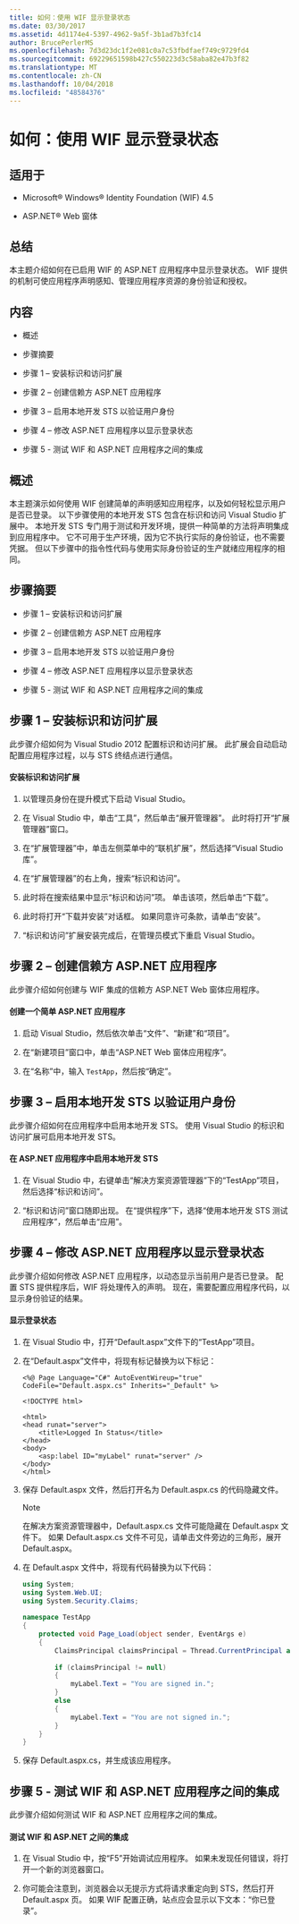 ```yaml
---
title: 如何：使用 WIF 显示登录状态
ms.date: 03/30/2017
ms.assetid: 4d1174e4-5397-4962-9a5f-3b1ad7b3fc14
author: BrucePerlerMS
ms.openlocfilehash: 7d3d23dc1f2e081c0a7c53fbdfaef749c9729fd4
ms.sourcegitcommit: 69229651598b427c550223d3c58aba82e47b3f82
ms.translationtype: MT
ms.contentlocale: zh-CN
ms.lasthandoff: 10/04/2018
ms.locfileid: "48584376"
---
```

# <a name="how-to-display-signed-in-status-using-wif"></a>如何：使用 WIF 显示登录状态
## <a name="applies-to"></a>适用于  
  
-   Microsoft® Windows® Identity Foundation (WIF) 4.5  
  
-   ASP.NET® Web 窗体  
  
## <a name="summary"></a>总结  
 本主题介绍如何在已启用 WIF 的 ASP.NET 应用程序中显示登录状态。 WIF 提供的机制可使应用程序声明感知、管理应用程序资源的身份验证和授权。  
  
## <a name="contents"></a>内容  
  
-   概述  
  
-   步骤摘要  
  
-   步骤 1 – 安装标识和访问扩展  
  
-   步骤 2 – 创建信赖方 ASP.NET 应用程序  
  
-   步骤 3 – 启用本地开发 STS 以验证用户身份  
  
-   步骤 4 – 修改 ASP.NET 应用程序以显示登录状态  
  
-   步骤 5 - 测试 WIF 和 ASP.NET 应用程序之间的集成  
  
## <a name="overview"></a>概述  
 本主题演示如何使用 WIF 创建简单的声明感知应用程序，以及如何轻松显示用户是否已登录。 以下步骤使用的本地开发 STS 包含在标识和访问 Visual Studio 扩展中。 本地开发 STS 专门用于测试和开发环境，提供一种简单的方法将声明集成到应用程序中。 它不可用于生产环境，因为它不执行实际的身份验证，也不需要凭据。 但以下步骤中的指令性代码与使用实际身份验证的生产就绪应用程序的相同。  
  
## <a name="summary-of-steps"></a>步骤摘要  
  
-   步骤 1 – 安装标识和访问扩展  
  
-   步骤 2 – 创建信赖方 ASP.NET 应用程序  
  
-   步骤 3 – 启用本地开发 STS 以验证用户身份  
  
-   步骤 4 – 修改 ASP.NET 应用程序以显示登录状态  
  
-   步骤 5 - 测试 WIF 和 ASP.NET 应用程序之间的集成  
  
## <a name="step-1--install-the-identity-and-access-extension"></a>步骤 1 – 安装标识和访问扩展  
 此步骤介绍如何为 Visual Studio 2012 配置标识和访问扩展。 此扩展会自动启动配置应用程序过程，以与 STS 终结点进行通信。  
  
#### <a name="to-install-the-identity-and-access-extension"></a>安装标识和访问扩展  
  
1.  以管理员身份在提升模式下启动 Visual Studio。  
  
2.  在 Visual Studio 中，单击“工具”，然后单击“展开管理器”。 此时将打开“扩展管理器”窗口。  
  
3.  在“扩展管理器”中，单击左侧菜单中的“联机扩展”，然后选择“Visual Studio 库”。  
  
4.  在“扩展管理器”的右上角，搜索“标识和访问”。  
  
5.  此时将在搜索结果中显示“标识和访问”项。 单击该项，然后单击“下载”。  
  
6.  此时将打开“下载并安装”对话框。 如果同意许可条款，请单击“安装”。  
  
7.  “标识和访问”扩展安装完成后，在管理员模式下重启 Visual Studio。  
  
## <a name="step-2--create-a-relying-party-aspnet-application"></a>步骤 2 – 创建信赖方 ASP.NET 应用程序  
 此步骤介绍如何创建与 WIF 集成的信赖方 ASP.NET Web 窗体应用程序。  
  
#### <a name="to-create-a-simple-aspnet-application"></a>创建一个简单 ASP.NET 应用程序  
  
1.  启动 Visual Studio，然后依次单击“文件”、“新建”和“项目”。  
  
2.  在“新建项目”窗口中，单击“ASP.NET Web 窗体应用程序”。  
  
3.  在“名称”中，输入 `TestApp`，然后按“确定”。  
  
## <a name="step-3--enable-local-development-sts-to-authenticate-users"></a>步骤 3 – 启用本地开发 STS 以验证用户身份  
 此步骤介绍如何在应用程序中启用本地开发 STS。 使用 Visual Studio 的标识和访问扩展可启用本地开发 STS。  
  
#### <a name="to-enable-local-development-sts-in-your-aspnet-application"></a>在 ASP.NET 应用程序中启用本地开发 STS  
  
1.  在 Visual Studio 中，右键单击“解决方案资源管理器”下的“TestApp”项目，然后选择“标识和访问”。  
  
2.  “标识和访问”窗口随即出现。 在“提供程序”下，选择“使用本地开发 STS 测试应用程序”，然后单击“应用”。  
  
## <a name="step-4--modify-your-aspnet-application-to-display-sign-in-status"></a>步骤 4 – 修改 ASP.NET 应用程序以显示登录状态  
 此步骤介绍如何修改 ASP.NET 应用程序，以动态显示当前用户是否已登录。 配置 STS 提供程序后，WIF 将处理传入的声明。 现在，需要配置应用程序代码，以显示身份验证的结果。  
  
#### <a name="to-display-sign-in-status"></a>显示登录状态  
  
1.  在 Visual Studio 中，打开“Default.aspx”文件下的“TestApp”项目。  
  
2.  在“Default.aspx”文件中，将现有标记替换为以下标记：  
  
    ```  
    <%@ Page Language="C#" AutoEventWireup="true" CodeFile="Default.aspx.cs" Inherits="_Default" %>  
  
    <!DOCTYPE html>  
  
    <html>  
    <head runat="server">  
        <title>Logged In Status</title>  
    </head>  
    <body>  
        <asp:label ID="myLabel" runat="server" />  
    </body>  
    </html>  
    ```  
  
3.  保存 Default.aspx 文件，然后打开名为 Default.aspx.cs 的代码隐藏文件。  
  
    > [!NOTE]
    >  在解决方案资源管理器中，Default.aspx.cs 文件可能隐藏在 Default.aspx 文件下。 如果 Default.aspx.cs 文件不可见，请单击文件旁边的三角形，展开 Default.aspx。  
  
4.  在 Default.aspx 文件中，将现有代码替换为以下代码：  
  
    ```csharp  
    using System;  
    using System.Web.UI;  
    using System.Security.Claims;  
  
    namespace TestApp  
    {  
        protected void Page_Load(object sender, EventArgs e)  
        {  
            ClaimsPrincipal claimsPrincipal = Thread.CurrentPrincipal as ClaimsPrincipal;  
  
            if (claimsPrincipal != null)  
            {  
                myLabel.Text = "You are signed in.";  
            }  
            else  
            {  
                myLabel.Text = "You are not signed in.";  
            }  
        }  
    }  
    ```  
  
5.  保存 Default.aspx.cs，并生成该应用程序。  
  
## <a name="step-5--test-the-integration-between-wif-and-your-aspnet-application"></a>步骤 5 - 测试 WIF 和 ASP.NET 应用程序之间的集成  
 此步骤介绍如何测试 WIF 和 ASP.NET 应用程序之间的集成。  
  
#### <a name="to-test-the-integration-between-wif-and-aspnet"></a>测试 WIF 和 ASP.NET 之间的集成  
  
1.  在 Visual Studio 中，按“F5”开始调试应用程序。 如果未发现任何错误，将打开一个新的浏览器窗口。  
  
2.  你可能会注意到，浏览器会以无提示方式将请求重定向到 STS，然后打开 Default.aspx 页。 如果 WIF 配置正确，站点应会显示以下文本：“你已登录”。
